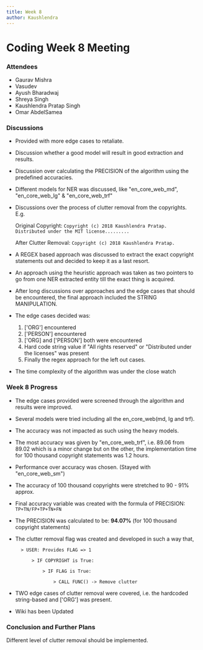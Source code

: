 ```yaml
---
title: Week 8
author: Kaushlendra
---
```

<!--
SPDX-License-Identifier: CC-BY-SA-4.0

SPDX-FileCopyrightText: 2021 Kaushlendra Pratap <kaushlendrapratap.9837@gmail.com>
-->

# Coding Week 8 Meeting

### Attendees

* Gaurav Mishra
* Vasudev 
* Ayush Bharadwaj
* Shreya Singh
* Kaushlendra Pratap Singh
* Omar AbdelSamea 

### Discussions

* Provided with more edge cases to retaliate.
* Discussion whether a good model will result in good extraction and results.
* Discussion over calculating the PRECISION of the algorithm using the predefined accuracies.
* Different models for NER was discussed, like "en_core_web_md", "en_core_web_lg" & "en_core_web_trf"
* Discussions over the process of clutter removal from the copyrights. E.g.
    
    Original Copyright: `Copyright (c) 2018 Kaushlendra Pratap. Distributed under the MIT license.........` 
    
    After Clutter Removal: `Copyright (c) 2018 Kaushlendra Pratap.`

* A REGEX based approach was discussed to extract the exact copyright statements out and decided to keep it as a last resort.
* An approach using the heuristic approach was taken as two pointers to go from one NER extracted entity till the exact thing is acquired.
* After long discussions over approaches and the edge cases that should be encountered, the final approach included the STRING MANIPULATION.
* The edge cases decided was:

    1. ['ORG'] encountered
    2. ['PERSON'] encountered
    3. ['ORG] and ['PERSON'] both were encountered
    4. Hard code string value if "All rights reserved" or "Distributed under the licenses" was present
    5. Finally the regex approach for the left out cases.

* The time complexity of the algorithm was under the close watch

### Week 8 Progress

* The edge cases provided were screened through the algorithm and results were improved.
* Several models were tried including all the en_core_web(md, lg and trf).
* The accuracy was not impacted as such using the heavy models.
* The most accuracy was given by "en_core_web_trf", i.e. 89.06 from 89.02 which is a minor change but on the other, the implementation time for 100 thousand copyright statements was 1.2 hours. 
* Performance over accuracy was chosen. (Stayed with "en_core_web_sm")
* The accuracy of 100 thousand copyrights were stretched to 90 - 91% approx.
* Final accuracy variable was created with the formula of PRECISION: `TP+TN/FP+TP+TN+FN`
* The PRECISION was calculated to be: **94.07%** (for 100 thousand copyright statements)
* The clutter removal flag was created and developed in such a way that,
    
    
        > USER: Provides FLAG => 1

            > IF COPYRIGHT is True:

                > IF FLAG is True:

                    > CALL FUNC() -> Remove clutter

* TWO edge cases of clutter removal were covered, i.e. the hardcoded string-based and ['ORG'] was present.
* Wiki has been Updated

### Conclusion and Further Plans

Different level of clutter removal should be implemented.